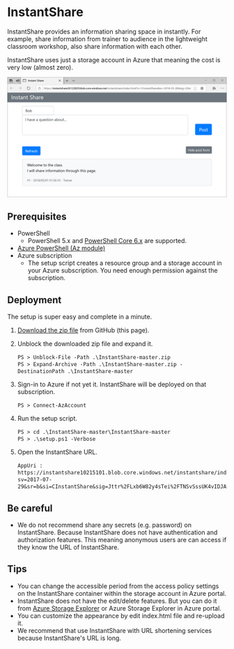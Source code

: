 # InstantShare

InstantShare provides an information sharing space in instantly. For example, share information from trainer to audience in the lightweight classroom workshop, also share information with each other.

InstantShare uses just a storage account in Azure that meaning the cost is very low (almost zero).

![InstantShare](image/instantshare1.png)

## Prerequisites

- PowerShell
    - PowerShell 5.x and [PowerShell Core 6.x](https://github.com/PowerShell/PowerShell) are supported.
- [Azure PowerShell (Az module)](https://docs.microsoft.com/en-us/powershell/azure/install-az-ps)
- Azure subscription
    - The setup script creates a resource group and a storage account in your Azure subscription. You need enough permission against the subscription.

## Deployment

The setup is super easy and complete in a minute.

1. [Download the zip file](https://github.com/tksh164/InstantShare/archive/master.zip) from GitHub (this page).

2. Unblock the downloaded zip file and expand it.

    ```
    PS > Unblock-File -Path .\InstantShare-master.zip
    PS > Expand-Archive -Path .\InstantShare-master.zip -DestinationPath .\InstantShare-master
    ```

3. Sign-in to Azure if not yet it. InstantShare will be deployed on that subscription.

    ```
    PS > Connect-AzAccount
    ```

4. Run the setup script.

    ```
    PS > cd .\InstantShare-master\InstantShare-master
    PS > .\setup.ps1 -Verbose
    ```

5. Open the InstantShare URL.

    ```
    AppUri : https://instantshare10215101.blob.core.windows.net/instantshare/index.html?sv=2017-07-29&sr=b&si=CInstantShare&sig=Jttr%2FLxb6W82y4sTei%2FTNSvSssUK4vIDJAwAX6PpMZM%3D
    ```

## Be careful

- We do not recommend share any secrets (e.g. password) on InstantShare. Because InstantShare does not have authentication and authorization features. This meaning anonymous users are can access if they know the URL of InstantShare.

## Tips

- You can change the accessible period from the access policy settings on the InstantShare container within the storage account in Azure portal.
- InstantShare does not have the edit/delete features. But you can do it from [Azure Storage Explorer](https://azure.microsoft.com/en-us/features/storage-explorer/) or Azure Storage Explorer in Azure portal.
- You can customize the appearance by edit index.html file and re-upload it.
- We recommend that use InstantShare with URL shortening services because InstantShare's URL is long.
